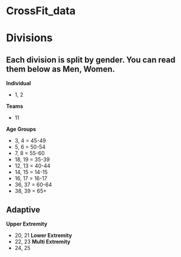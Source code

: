 # CrossFit_data

# Divisions
## Each division is split by gender. You can read them below as Men, Women.

**Individual**
- 1, 2

**Teams**
- 11 

**Age Groups**
- 3, 4 = 45-49
- 5, 6 = 50-54
- 7, 8 = 55-60
- 18, 19 = 35-39
- 12, 13 = 40-44 
- 14, 15 = 14-15
- 16, 17 = 16-17
- 36, 37 = 60-64
- 38, 39 = 65+

## Adaptive
**Upper Extremity**
- 20, 21
**Lower Extremity**
- 22, 23
**Multi Extremity**
- 24, 25
